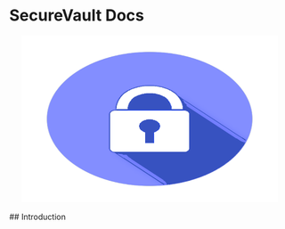 # SecureVault Docs
<p align="center">
  <img width="460" height="300" src="static/img/lock.png">
</p>
## Introduction
 
